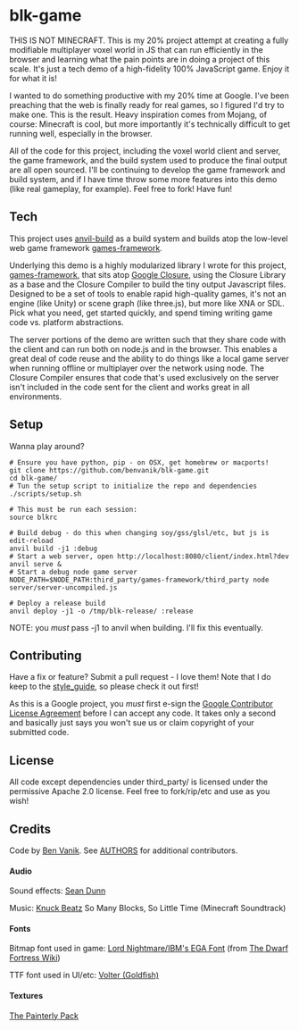 blk-game
========

THIS IS NOT MINECRAFT. This is my 20% project attempt at creating a fully
modifiable multiplayer voxel world in JS that can run efficiently in the
browser and learning what the pain points are in doing a project of this scale.
It's just a tech demo of a high-fidelity 100% JavaScript game. Enjoy it for what it is!

I wanted to do something productive with my 20% time at Google. I've been
preaching that the web is finally ready for real games, so I figured I'd
try to make one. This is the result. Heavy inspiration comes from Mojang,
of course: Minecraft is cool, but more importantly it's technically
difficult to get running well, especially in the browser.

All of the code for this project, including the voxel world client and server,
the game framework, and the build system used to produce the final output are
all open sourced. I'll be continuing to develop the game framework and build
system, and if I have time throw some more features into this demo (like real
gameplay, for example). Feel free to fork! Have fun!

## Tech

This project uses [anvil-build](https://github.com/benvanik/anvil-build) as a build system and builds atop the low-level
web game framework [games-framework](https://github.com/benvanik/games-framework).

Underlying this demo is a highly modularized library I wrote for this project,
[games-framework](https://github.com/benvanik/games-framework), that sits atop
[Google Closure](http://code.google.com/closure/), using the Closure Library as a base and the Closure Compiler to build
the tiny output Javascript files. Designed to be a set of tools to enable rapid high-quality games, it's not an engine
(like Unity) or scene graph (like three.js), but more like XNA or SDL. Pick what you need, get started quickly, and
spend timing writing game code vs. platform abstractions.

The server portions of the demo are written such that they share code with the client and can run both on node.js and
in the browser. This enables a great deal of code reuse and the ability to do things like a local game server when
running offline or multiplayer over the network using node. The Closure Compiler ensures that code that's used
exclusively on the server isn't included in the code sent for the client and works great in all environments.

## Setup

Wanna play around?

```
# Ensure you have python, pip - on OSX, get homebrew or macports!
git clone https://github.com/benvanik/blk-game.git
cd blk-game/
# Tun the setup script to initialize the repo and dependencies
./scripts/setup.sh

# This must be run each session:
source blkrc

# Build debug - do this when changing soy/gss/glsl/etc, but js is edit-reload
anvil build -j1 :debug
# Start a web server, open http://localhost:8080/client/index.html?dev
anvil serve &
# Start a debug node game server
NODE_PATH=$NODE_PATH:third_party/games-framework/third_party node server/server-uncompiled.js

# Deploy a release build
anvil deploy -j1 -o /tmp/blk-release/ :release
```

NOTE: you *must* pass -j1 to anvil when building. I'll fix this eventually.

## Contributing

Have a fix or feature? Submit a pull request - I love them!
Note that I do keep to the [style_guide](https://github.com/benvanik/games-framework/blob/master/docs/style_guide.md),
so please check it out first!

As this is a Google project, you *must* first e-sign the
[Google Contributor License Agreement](http://code.google.com/legal/individual-cla-v1.0.html) before I can accept any
code. It takes only a second and basically just says you won't sue us or claim copyright of your submitted code.

## License

All code except dependencies under third_party/ is licensed under the permissive Apache 2.0 license.
Feel free to fork/rip/etc and use as you wish!

## Credits

Code by [Ben Vanik](http://noxa.org). See [AUTHORS](https://github.com/benvanik/games-framework/blob/master/AUTHORS) for additional contributors.

#### Audio

Sound effects: [Sean Dunn](https://twitter.com/somenotes)

Music: [Knuck Beatz](http://soundcloud.com/casesensative/knuck-beatz-so-many-blocks-so) So Many Blocks, So Little Time (Minecraft Soundtrack)

#### Fonts

Bitmap font used in game: [Lord Nightmare/IBM's EGA Font](http://dwarffortresswiki.org/images/a/ae/LN_EGA8x8.png) (from [The Dwarf Fortress Wiki](http://dwarffortresswiki.org/index.php/Tileset_repository))

TTF font used in UI/etc: [Volter (Goldfish)](http://www.dafont.com/volter-goldfish.font)

#### Textures

[The Painterly Pack](http://painterlypack.net)

